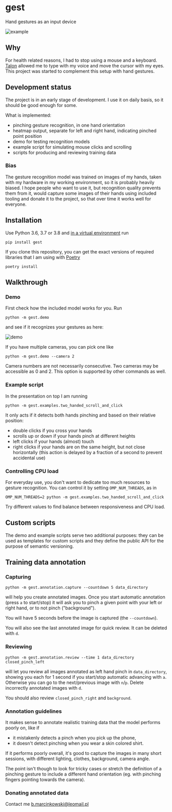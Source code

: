 # gest
Hand gestures as an input device

![example](https://raw.githubusercontent.com/bm371613/gest/master/images/example.gif)

## Why
For health related reasons, I had to stop using a mouse and a keyboard. [Talon](https://talonvoice.com/) allowed me to type with my voice and move the cursor with my eyes. This project was started to complement this setup with hand gestures.

## Development status
The project is in an early stage of development. I use it on daily basis, so it should be good enough for some.

What is implemented:
- pinching gesture recognition, in one hand orientation
- heatmap output, separate for left and right hand, indicating pinched point position
- demo for testing recognition models
- example script for simulating mouse clicks and scrolling
- scripts for producing and reviewing training data

### Bias
The gesture recognition model was trained on images of my hands, taken with my hardware in my working environment, so it is probably heavily biased.
I hope people who want to use it, but recognition quality prevents them from it, would capture some images of their hands using included tooling and donate it to the project, so that over time it works well for everyone.

## Installation

Use Python 3.6, 3.7 or 3.8 and [in a virtual environment](https://packaging.python.org/guides/installing-using-pip-and-virtual-environments/) run

`pip install gest`

If you clone this repository, you can get the exact versions of required libraries that I am using with [Poetry](https://python-poetry.org/)

`poetry install`

## Walkthrough

### Demo

First check how the included model works for you. Run

`python -m gest.demo`

and see if it recognizes your gestures as here:

![demo](https://raw.githubusercontent.com/bm371613/gest/master/images/demo.gif)

If you have multiple cameras, you can pick one like

`python -m gest.demo --camera 2`

Camera numbers are not necessarily consecutive.
Two cameras may be accessible as 0 and 2.
This option is supported by other commands as well.

### Example script

In the presentation on top I am running

`python -m gest.examples.two_handed_scroll_and_click`

It only acts if it detects both hands pinching and based on their relative position:
- double clicks if you cross your hands
- scrolls up or down if your hands pinch at different heights
- left clicks if your hands (almost) touch
- right clicks if your hands are on the same height, but not close horizontally (this action is delayed by a fraction of a second to prevent accidental use)

### Controlling CPU load

For everyday use, you don't want to dedicate too much resources to gesture recognition. You can control it by setting `OMP_NUM_THREADS`, as in

`OMP_NUM_THREADS=2 python -m gest.examples.two_handed_scroll_and_click`

Try different values to find balance between responsiveness and CPU load.

## Custom scripts

The demo and example scripts serve two additional purposes:
they can be used as templates for custom scripts
and they define the public API for the purpose of semantic versioning.

## Training data annotation

### Capturing

`python -m gest.annotation.capture --countdown 5 data_directory`

will help you create annotated images.
Once you start automatic annotation (press `a` to start/stop) it will ask you to pinch a given point with your left or right hand, or to not pinch ("background").

You will have 5 seconds before the image is captured (the `--countdown`).

You will also see the last annotated image for quick review. It can be deleted with `d`.

### Reviewing

`python -m gest.annotation.review --time 1 data_directory closed_pinch_left`

will let you review all images annotated as left hand pinch in `data_directory`, showing you each for 1 second if you start/stop automatic advancing with `a`. Otherwise you can go to the next/previous image with `n`/`p`. Delete incorrectly annotated images with `d`.

You should also review `closed_pinch_right` and `background`.

### Annotation guidelines
It makes sense to annotate realistic training data that the model performs poorly on, like if
- it mistakenly detects a pinch when you pick up the phone,
- it doesn't detect pinching when you wear a skin colored shirt.

If it performs poorly overall, it's good to capture the images in many short sessions, with different lighting, clothes, background, camera angle.

The point isn't though to look for tricky cases or stretch the definition of a pinching gesture to include a different hand orientation (eg. with pinching fingers pointing towards the camera).

### Donating annotated data
Contact me [b.marcinkowski@leomail.pl](mailto:b.marcinkowski@leomail.pl)
